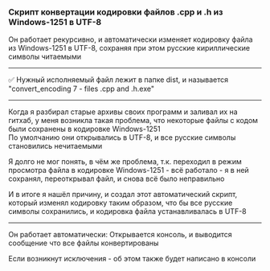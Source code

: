 ### Скрипт конвертации кодировки файлов .cpp и .h из Windows-1251 в UTF-8

Он работает рекурсивно, и автоматически изменяет кодировку файла из Windows-1251 в UTF-8, сохраняя при этом русские кириллические символы читаемыми

---

✅ Нужный исполняемый файл лежит в папке dist, и называется "convert_encoding 7 - files .cpp and .h.exe"

---

Когда я разбирал старые архивы своих программ и заливал их на гитхаб, у меня возникла такая проблема, что некоторые файлы с кодом были сохранены в кодировке Windows-1251  
По умолчанию они открывались в UTF-8, и все русские символы становились нечитаемыми

Я долго не мог понять, в чём же проблема, т.к. переходил в режим просмотра файла в кодировке Windows-1251 - всё работало - я в ней сохранял, переоткрывал файл, и снова всё было неправильно

И в итоге я нашёл причину, и создал этот автоматический скрипт, который изменял кодировку таким образом, что бы все русские символы сохранились, и кодировка файла устанавливалась в UTF-8

---

Он работает автоматически: Открывается консоль, и выводится сообщение что все файлы конвертированы

Если возникнут исключения - об этом также будет написано в консоли
